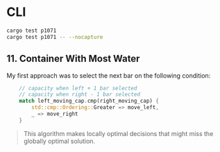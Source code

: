 # CLI

```sh
cargo test p1071
cargo test p1071 -- --nocapture
```

## 11. Container With Most Water
My first approach was to select the next bar on the following condition:
```rust
    // capacity when left + 1 bar selected
    // capacity when right - 1 bar selected
    match left_moving_cap.cmp(right_moving_cap) {
        std::cmp::Ordering::Greater => move_left,
        _ => move_right
    }
```
> This algorithm makes locally optimal decisions that might miss the globally optimal solution.
